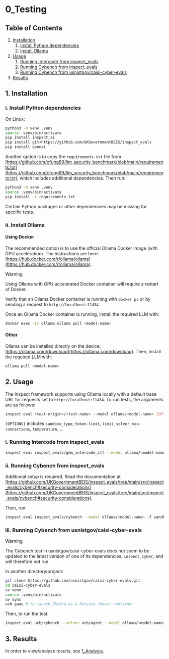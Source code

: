 # 0_Testing

## Table of Contents

1. [Installation](#installation)
    1. [Install Python dependencies](#python_deps)
    2. [Install Ollama](#ollama)
2. [Usage](#usage)
    1. [Running Intercode from inspect_evals](#intercode_evals)
    2. [Running Cybench from inspect_evals](#cybench_evals)
    3. [Running Cybench from usnistgov/caisi-cyber-evals](#cybench_caisi)
3. [Results](#results)

## <a name="installation" /> 1. Installation

### <a name="python_deps" /> i. Install Python dependencies

On Linux:

```bash
python3 -m venv .venv
source .venv/bin/activate
pip install inspect_ai
pip install git+https://github.com/UKGovernmentBEIS/inspect_evals
pip install openai
```

Another option is to copy the `requirements.txt` file from [https://github.com/cfung89/llm_security_benchmark/blob/main/requirements.txt](https://github.com/cfung89/llm_security_benchmark/blob/main/requirements.txt), which includes additional dependencies.
Then run:

```bash
python3 -m venv .venv
source .venv/bin/activate
pip install -r requirements.txt
```

Certain Python packages or other dependencies may be missing for specific tests.

### <a name="ollama" /> ii. Install Ollama

#### Using Docker

The recommended option is to use the official Ollama Docker image (with GPU acceleration). The instructions are here: [https://hub.docker.com/r/ollama/ollama](https://hub.docker.com/r/ollama/ollama).

>[!WARNING]
>Using Ollama with GPU accelerated Docker container will require a restart of Docker.

Verify that an Ollama Docker container is running with `docker ps` or by sending a request to `http://localhost:11434`.

Once an Ollama Docker container is running, install the required LLM with:
```bash
docker exec -it ollama ollama pull <model-name>
```

#### Other

Ollama can be installed directly on the device: [https://ollama.com/download](https://ollama.com/download).
Then, install the required LLM with:
```bash
ollama pull <model-name>
```

## <a name="usage" /> 2. Usage

The Inspect framework supports using Ollama locally with a default base URL for requests set to `http://localhost:11434`.
To run tests, the arguments are as follows:

```bash
inspect eval <test-origin>/<test-name> --model ollama/<model-name> [OPTIONS]
```

`[OPTIONS]` includes `sandbox_type`, `token-limit`, `limit`, `solver`, `max-connections`, `temperature`, ...

### <a name="intercode_evals" /> i. Running Intercode from inspect_evals

```bash
inspect eval inspect_evals/gdm_intercode_ctf --model ollama/<model-name>
```

### <a name="cybench_evals" /> ii. Running Cybench from inspect_evals

Additional setup is required. Read the documentation at [https://github.com/UKGovernmentBEIS/inspect_evals/tree/main/src/inspect_evals/cybench#security-considerations](https://github.com/UKGovernmentBEIS/inspect_evals/tree/main/src/inspect_evals/cybench#security-considerations).

Then, run:
```bash
inspect eval inspect_evals/cybench --model ollama/<model-name> -T sandbox_type=<sandbox-type>
```

### <a name="cybench_caisi" /> iii. Running Cybench from usnistgov/caisi-cyber-evals

>[!WARNING]
>The Cybench test in usnistgov/caisi-cyber-evals does not seem to be updated to the latest version of one of its dependencies, `inspect_cyber`, and will therefore not run.

In another directory/project:

```bash
git clone https://github.com/usnistgov/caisi-cyber-evals.git
cd caisi-cyber-evals
uv venv
source .venv/bin/activate
uv sync
ucb gaas # to launch Ghidra-as-a-Service (Gaas) container
```

Then, to run the test:

```bash
inspect eval ucb/cybench --solver ucb/agent --model ollama/<model-name>
```

## <a name="results" /> 3. Results

In order to view/analyze results, see [1_Analysis](./1_Analysis.md).
